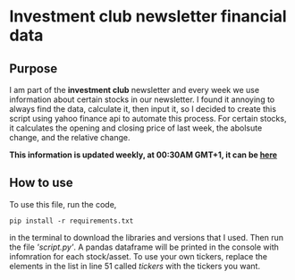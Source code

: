 # Investment club newsletter financial data

## Purpose
I am part of the **investment club** newsletter and every week we use information about certain stocks in our newsletter. I found it annoying to always find the data, calculate it, then input it, so I decided to create this script using yahoo finance api to automate this process. For certain stocks, it calculates the opening and closing price of last week, the abolsute change, and the relative change.

**This information is updated weekly, at 00:30AM GMT+1, it can be [here](https://ntello23.github.io/session_3_homework/market_report.html)**

## How to use
To use this file, run the code,
```
pip install -r requirements.txt
```
in the terminal to download the libraries and versions that I used. Then run the file _'script.py'_. A pandas dataframe will be printed in the console with infomration for each stock/asset. To use your own tickers, replace the elements in the list in line 51 called _tickers_ with the tickers you want.
